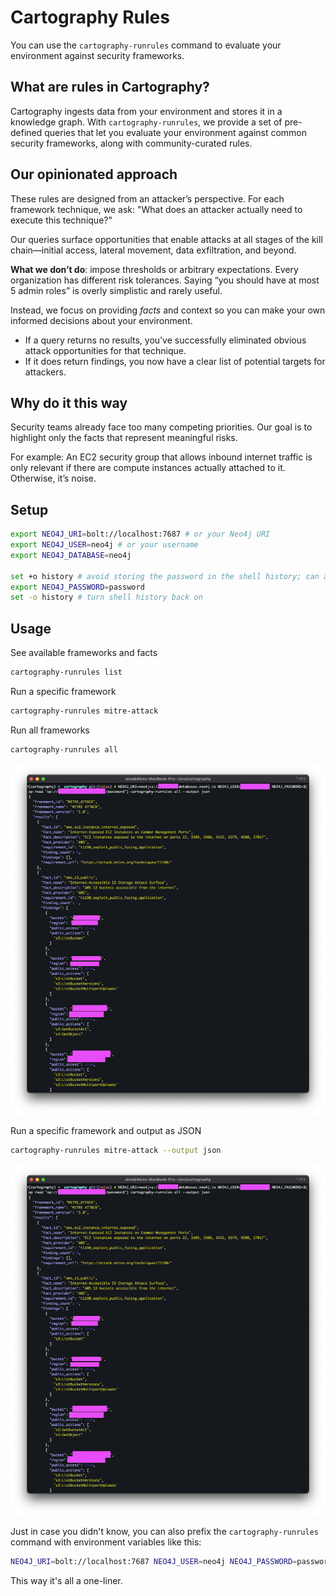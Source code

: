 # Cartography Rules

You can use the `cartography-runrules` command to evaluate your environment against security frameworks.

## What are rules in Cartography?

Cartography ingests data from your environment and stores it in a knowledge graph. With `cartography-runrules`, we provide a set of pre-defined queries that let you evaluate your environment against common security frameworks, along with community-curated rules.


## Our opinionated approach

These rules are designed from an attacker’s perspective. For each framework technique, we ask: "What does an attacker actually need to execute this technique?"

Our queries surface opportunities that enable attacks at all stages of the kill chain—initial access, lateral movement, data exfiltration, and beyond.

**What we don’t do**: impose thresholds or arbitrary expectations.
Every organization has different risk tolerances. Saying “you should have at most 5 admin roles” is overly simplistic and rarely useful.

Instead, we focus on providing _facts_ and context so you can make your own informed decisions about your environment.
- If a query returns no results, you’ve successfully eliminated obvious attack opportunities for that technique.
- If it does return findings, you now have a clear list of potential targets for attackers.


## Why do it this way

Security teams already face too many competing priorities. Our goal is to highlight only the facts that represent meaningful risks.

For example:
An EC2 security group that allows inbound internet traffic is only relevant if there are compute instances actually attached to it. Otherwise, it’s noise.

## Setup

```bash
export NEO4J_URI=bolt://localhost:7687 # or your Neo4j URI
export NEO4J_USER=neo4j # or your username
export NEO4J_DATABASE=neo4j

set +o history # avoid storing the password in the shell history; can also use something like 1password CLI.
export NEO4J_PASSWORD=password
set -o history # turn shell history back on
```

## Usage

See available frameworks and facts
```bash
cartography-runrules list
```

Run a specific framework
```bash
cartography-runrules mitre-attack
```

Run all frameworks
```bash
cartography-runrules all
```
![rules text output](../images/rules-text-output.png)


Run a specific framework and output as JSON
```bash
cartography-runrules mitre-attack --output json
```
![rules json output](../images/rules-json-output.png)

Just in case you didn't know, you can also prefix the `cartography-runrules` command with environment variables like this:

```bash
NEO4J_URI=bolt://localhost:7687 NEO4J_USER=neo4j NEO4J_PASSWORD=password NEO4J_DATABASE=neo4j cartography-runrules all
```

This way it's all a one-liner.
